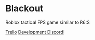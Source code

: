 # Blackout

Roblox tactical FPS game similar to R6:S

[Trello](https://trello.com/b/L8wlMW8e)
[Development Discord](https://discord.gg/7Up7E66yZZ)
